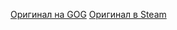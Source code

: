 [Оригинал на GOG](https://www.gog.com/en/game/killing_time_resurrected)
[Оригинал в Steam](https://store.steampowered.com/app/1733170/Killing_Time_Resurrected/)
